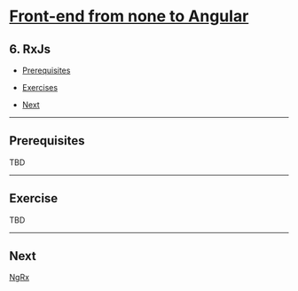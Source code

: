 # [Front-end from none to Angular](../README.md)

## 6. RxJs

- [Prerequisites](#prerequisites)

- [Exercises](#exercises)

- [Next](#next)

---

## Prerequisites

TBD

---

## Exercise

TBD

---

## Next

[NgRx](7-ngrx.md)
